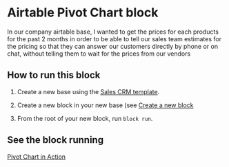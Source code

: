 # Airtable Pivot Chart block
In our company airtable base, I wanted to get the prices for each products for the past 2 months in order to be able to tell our sales team estimates for the pricing so that they can answer our customers directly by phone or on chat, without telling them to wait for the prices from our vendors

## How to run this block

1. Create a new base using the
   [Sales CRM template](https://airtable.com/templates/sales-and-customers/expvjTzYAZareV1pt/sales-crm).

2. Create a new block in your new base (see
   [Create a new block](https://airtable.com/developers/blocks/guides/hello-world-tutorial#create-a-new-block)

3. From the root of your new block, run `block run`.

## See the block running

[Pivot Chart in Action](https://www.loom.com/share/f9586542827f49a5a78f96c9dbb31866)
